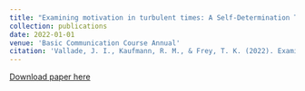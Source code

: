 ```yaml
---
title: "Examining motivation in turbulent times: A Self-Determination Theory replication"
collection: publications
date: 2022-01-01
venue: 'Basic Communication Course Annual'
citation: 'Vallade, J. I., Kaufmann, R. M., & Frey, T. K. (2022). Examining motivation in turbulent times: A Self-Determination Theory replication. <i>Basic Communication Course Annual, 31</i>,79-98. https://ecommons.udayton.edu/bcca/vol34/iss1/7/'
---
```


[Download paper here](http://tkodyfrey.github.io/files/Replication.pdf)